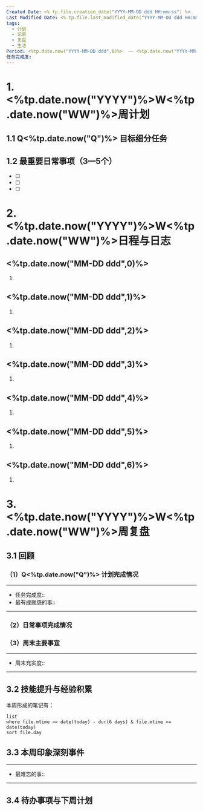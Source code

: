 ```yaml
---
Created Date: <% tp.file.creation_date("YYYY-MM-DD ddd HH:mm:ss") %>
Last Modified Date: <% tp.file.last_modified_date("YYYY-MM-DD ddd HH:mm:ss") %>
tags:
  - 计划
  - 记录
  - 复盘
  - 生活
Period: <%tp.date.now("YYYY-MM-DD ddd",0)%>  —— <%tp.date.now("YYYY-MM-DD ddd",6)%>
任务完成度:
---
```

# 1. <%tp.date.now("YYYY")%>W<%tp.date.now("WW")%>周计划

## 1.1 Q<%tp.date.now("Q")%> 目标细分任务




## 1.2 最重要日常事项（3—5个）

- [ ] 
- [ ] 
- [ ] 

# 2. <%tp.date.now("YYYY")%>W<%tp.date.now("WW")%>日程与日志

##  <%tp.date.now("MM-DD ddd",0)%>
1. 

##  <%tp.date.now("MM-DD ddd",1)%>
1. 

##  <%tp.date.now("MM-DD ddd",2)%>
1. 

##  <%tp.date.now("MM-DD ddd",3)%>
1. 

##  <%tp.date.now("MM-DD ddd",4)%>
1. 

##  <%tp.date.now("MM-DD ddd",5)%>
1. 

##  <%tp.date.now("MM-DD ddd",6)%>
1. 


# 3. <%tp.date.now("YYYY")%>W<%tp.date.now("WW")%>周复盘

## 3.1 回顾

### 	（1）Q<%tp.date.now("Q")%> 计划完成情况

----
- 任务完成度:: 
- 最有成就感的事::
----
### 	（2）日常事项完成情况


### 	（3）周末主要事宜

----
- 周末充实度:: 
----
## 3.2 技能提升与经验积累

本周形成的笔记有：
```dataview
list 
where file.mtime >= date(today) - dur(6 days) & file.mtime <= date(today)
sort file.day
```


## 3.3 本周印象深刻事件

----
- 最难忘的事:: 
----
## 3.4 待办事项与下周计划

